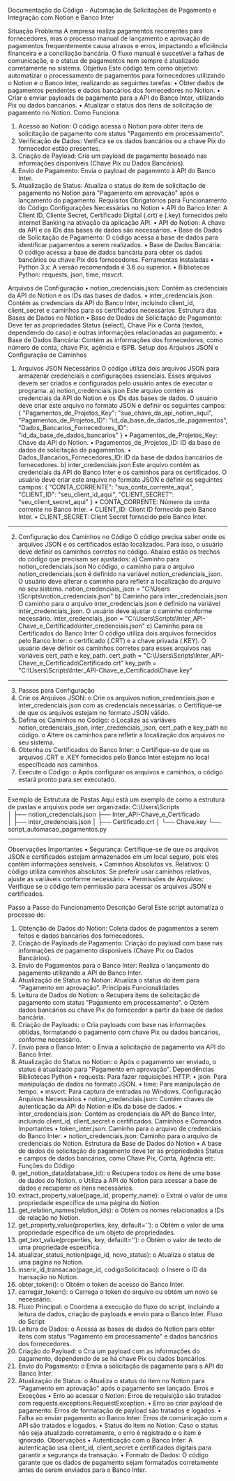 Documentação do Código - Automação de Solicitações de Pagamento e Integração com Notion e Banco Inter

Situação Problema
A empresa realiza pagamentos recorrentes para fornecedores, mas o processo manual de lançamento e aprovação de pagamentos frequentemente causa atrasos e erros, impactando a eficiência financeira e a conciliação bancária. O fluxo manual é suscetível a falhas de comunicação, e o status de pagamentos nem sempre é atualizado corretamente no sistema.
Objetivo
Este código tem como objetivo automatizar o processamento de pagamentos para fornecedores utilizando o Notion e o Banco Inter, realizando as seguintes tarefas:
•	Obter dados de pagamentos pendentes e dados bancários dos fornecedores no Notion.
•	Criar e enviar payloads de pagamento para a API do Banco Inter, utilizando Pix ou dados bancários.
•	Atualizar o status dos itens de solicitação de pagamento no Notion.
Como Funciona
1.	Acesso ao Notion: O código acessa o Notion para obter itens de solicitação de pagamento com status "Pagamento em processamento".
2.	Verificação de Dados: Verifica se os dados bancários ou a chave Pix do fornecedor estão presentes.
3.	Criação de Payload: Cria um payload de pagamento baseado nas informações disponíveis (Chave Pix ou Dados Bancários).
4.	Envio de Pagamento: Envia o payload de pagamento à API do Banco Inter.
5.	Atualização de Status: Atualiza o status do item de solicitação de pagamento no Notion para "Pagamento em aprovação" após o lançamento do pagamento.
Requisitos Obrigatórios para Funcionamento do Código
Configurações Necessárias no Notion
•	API do Banco Inter: A Client ID, Cliente Secret, Certificado Digital (.crt) e (.key) fornecidos pelo internet Banking na ativação da aplicação API.
•	API do Notion: A chave da API e os IDs das bases de dados são necessários.
•	Base de Dados de Solicitação de Pagamento: O código acessa a base de dados para identificar pagamentos a serem realizados.
•	Base de Dados Bancária: O código acessa a base de dados bancária para obter os dados bancários ou chave Pix dos fornecedores.
Ferramentas Instaladas
•	Python 3.x: A versão recomendada é 3.6 ou superior.
•	Bibliotecas Python: requests, json, time, msvcrt.

Arquivos de Configuração
•	notion_credenciais.json: Contém as credenciais da API do Notion e os IDs das bases de dados.
•	inter_credenciais.json: Contém as credenciais da API do Banco Inter, incluindo client_id, client_secret e caminhos para os certificados necessários.
Estrutura das Bases de Dados no Notion
•	Base de Dados de Solicitação de Pagamento: Deve ter as propriedades Status (select), Chave Pix e Conta (textos, dependendo do caso) e outras informações relacionadas ao pagamento.
•	Base de Dados Bancária: Contém as informações dos fornecedores, como número de conta, chave Pix, agência e ISPB.
Setup dos Arquivos JSON e Configuração de Caminhos
1. Arquivos JSON Necessários
O código utiliza dois arquivos JSON para armazenar credenciais e configurações essenciais. Esses arquivos devem ser criados e configurados pelo usuário antes de executar o programa.
a) notion_credenciais.json
Este arquivo contém as credenciais da API do Notion e os IDs das bases de dados. O usuário deve criar este arquivo no formato JSON e definir os seguintes campos:
{
  "Pagamentos_de_Projetos_Key": "sua_chave_da_api_notion_aqui",
  "Pagamentos_de_Projetos_ID": "id_da_base_de_dados_de_pagamentos",
  "Dados_Bancarios_Fornecedores_ID": "id_da_base_de_dados_bancarios"
}
•	Pagamentos_de_Projetos_Key: Chave da API do Notion.
•	Pagamentos_de_Projetos_ID: ID da base de dados de solicitação de pagamentos.
•	Dados_Bancarios_Fornecedores_ID: ID da base de dados bancários de fornecedores.
b) inter_credenciais.json
Este arquivo contém as credenciais da API do Banco Inter e os caminhos para os certificados. O usuário deve criar este arquivo no formato JSON e definir os seguintes campos:
{
  "CONTA_CORRENTE": "sua_conta_corrente_aqui",
  "CLIENT_ID": "seu_client_id_aqui",
  "CLIENT_SECRET": "seu_client_secret_aqui"
}
•	CONTA_CORRENTE: Número da conta corrente no Banco Inter.
•	CLIENT_ID: Client ID fornecido pelo Banco Inter.
•	CLIENT_SECRET: Client Secret fornecido pelo Banco Inter.
________________________________________
2. Configuração dos Caminhos no Código
O código precisa saber onde os arquivos JSON e os certificados estão localizados. Para isso, o usuário deve definir os caminhos corretos no código. Abaixo estão os trechos do código que precisam ser ajustados:
a) Caminho para notion_credenciais.json
No código, o caminho para o arquivo notion_credenciais.json é definido na variável notion_credenciais_json. O usuário deve alterar o caminho para refletir a localização do arquivo no seu sistema.
notion_credenciais_json = "C:\\Users \\Scripts\\notion_credenciais.json"
b) Caminho para inter_credenciais.json
O caminho para o arquivo inter_credenciais.json é definido na variável inter_credenciais_json. O usuário deve ajustar o caminho conforme necessário.
inter_credenciais_json = "C:\\Users\\Scripts\\Inter_API-Chave_e_Certificado\\inter_credenciais.json"
c) Caminho para os Certificados do Banco Inter
O código utiliza dois arquivos fornecidos pelo Banco Inter: o certificado (.CRT) e a chave privada (.KEY). O usuário deve definir os caminhos corretos para esses arquivos nas variáveis cert_path e key_path.
cert_path = "C:\\Users\\Scripts\\Inter_API-Chave_e_Certificado\\Certificado.crt"
key_path = "C:\\Users\\Scripts\\Inter_API-Chave_e_Certificado\\Chave.key"
________________________________________
3. Passos para Configuração
1.	Crie os Arquivos JSON:
o	Crie os arquivos notion_credenciais.json e inter_credenciais.json com as credenciais necessárias.
o	Certifique-se de que os arquivos estejam no formato JSON válido.
2.	Defina os Caminhos no Código:
o	Localize as variáveis notion_credenciais_json, inter_credenciais_json, cert_path e key_path no código.
o	Altere os caminhos para refletir a localização dos arquivos no seu sistema.
3.	Obtenha os Certificados do Banco Inter:
o	Certifique-se de que os arquivos .CRT e .KEY fornecidos pelo Banco Inter estejam no local especificado nos caminhos.
4.	Execute o Código:
o	Após configurar os arquivos e caminhos, o código estará pronto para ser executado.
________________________________________
Exemplo de Estrutura de Pastas
Aqui está um exemplo de como a estrutura de pastas e arquivos pode ser organizada:
C:\Users\Scripts\
│
├── notion_credenciais.json
├── Inter_API-Chave_e_Certificado\
│   ├── inter_credenciais.json
│   ├── Certificado.crt
│   └── Chave.key
└── script_automacao_pagamentos.py
________________________________________
Observações Importantes
•	Segurança: Certifique-se de que os arquivos JSON e certificados estejam armazenados em um local seguro, pois eles contêm informações sensíveis.
•	Caminhos Absolutos vs. Relativos: O código utiliza caminhos absolutos. Se preferir usar caminhos relativos, ajuste as variáveis conforme necessário.
•	Permissões de Arquivos: Verifique se o código tem permissão para acessar os arquivos JSON e certificados.

Passo a Passo do Funcionamento
Descrição Geral
Este script automatiza o processo de:
1.	Obtenção de Dados do Notion: Coleta dados de pagamentos a serem feitos e dados bancários dos fornecedores.
2.	Criação de Payloads de Pagamento: Criação do payload com base nas informações de pagamento disponíveis (Chave Pix ou Dados Bancários).
3.	Envio de Pagamentos para o Banco Inter: Realiza o lançamento do pagamento utilizando a API do Banco Inter.
4.	Atualização de Status no Notion: Atualiza o status do item para "Pagamento em aprovação".
Principais Funcionalidades
1.	Leitura de Dados do Notion:
o	Recupera itens de solicitação de pagamento com status "Pagamento em processamento".
o	Obtém dados bancários ou chave Pix do fornecedor a partir da base de dados bancária.
2.	Criação de Payloads:
o	Cria payloads com base nas informações obtidas, formatando o pagamento com chave Pix ou dados bancários, conforme necessário.
3.	Envio para o Banco Inter:
o	Envia a solicitação de pagamento via API do Banco Inter.
4.	Atualização do Status no Notion:
o	Após o pagamento ser enviado, o status é atualizado para "Pagamento em aprovação".
Dependências
Bibliotecas Python
•	requests: Para fazer requisições HTTP.
•	json: Para manipulação de dados no formato JSON.
•	time: Para manipulação de tempo.
•	msvcrt: Para captura de entradas no Windows.
Configuração
Arquivos Necessários
•	notion_credenciais.json: Contém chaves de autenticação da API do Notion e IDs da base de dados.
•	inter_credenciais.json: Contém as credenciais da API do Banco Inter, incluindo client_id, client_secret e certificados.
Caminhos e Comandos Importantes
•	token_inter.json: Caminho para o arquivo de credenciais do Banco Inter.
•	notion_credenciais.json: Caminho para o arquivo de credenciais do Notion.
Estrutura da Base de Dados do Notion
•	A base de dados de solicitação de pagamento deve ter as propriedades Status e campos de dados bancários, como Chave Pix, Conta, Agência etc.
Funções do Código
1.	get_notion_data(database_id):
o	Recupera todos os itens de uma base de dados do Notion.
o	Utiliza a API do Notion para acessar a base de dados e recuperar os itens necessários.
2.	extract_property_value(page_id, property_name):
o	Extrai o valor de uma propriedade específica de uma página do Notion.
3.	get_relation_names(relation_ids):
o	Obtém os nomes relacionados a IDs de relação no Notion.
4.	get_property_value(properties, key, default=''):
o	Obtém o valor de uma propriedade específica de um objeto de propriedades.
5.	get_text_value(properties, key, default=''):
o	Obtém o valor de texto de uma propriedade específica.
6.	atualizar_status_notion(page_id, novo_status):
o	Atualiza o status de uma página no Notion.
7.	inserir_id_transacao(page_id, codigoSolicitacao):
o	Insere o ID da transação no Notion.
8.	obter_token():
o	Obtém o token de acesso do Banco Inter.
9.	carregar_token():
o	Carrega o token do arquivo ou obtém um novo se necessário.
10.	Fluxo Principal:
o	Coordena a execução do fluxo do script, incluindo a leitura de dados, criação de payloads e envio para o Banco Inter.
Fluxo do Script
1.	Leitura de Dados:
o	Acessa as bases de dados do Notion para obter itens com status "Pagamento em processamento" e dados bancários dos fornecedores.
2.	Criação do Payload:
o	Cria um payload com as informações do pagamento, dependendo de se há chave Pix ou dados bancários.
3.	Envio do Pagamento:
o	Envia a solicitação de pagamento para a API do Banco Inter.
4.	Atualização de Status:
o	Atualiza o status do item no Notion para "Pagamento em aprovação" após o pagamento ser lançado.
Erros e Exceções
•	Erro ao acessar o Notion: Erros de requisição são tratados com requests.exceptions.RequestException.
•	Erro ao criar payload de pagamento: Erros de formatação de payload são tratados e logados.
•	Falha ao enviar pagamento ao Banco Inter: Erros de comunicação com a API são tratados e logados.
•	Status do item no Notion: Caso o status não seja atualizado corretamente, o erro é registrado e o item é ignorado.
Observações
•	Autenticação com o Banco Inter: A autenticação usa client_id, client_secret e certificados digitais para garantir a segurança da transação.
•	Formato de Dados: O código garante que os dados de pagamento sejam formatados corretamente antes de serem enviados para o Banco Inter.
